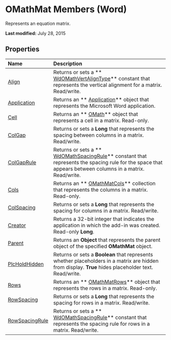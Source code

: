
# OMathMat Members (Word)
Represents an equation matrix.

 **Last modified:** July 28, 2015


## Properties



|**Name**|**Description**|
|:-----|:-----|
| [Align](0bd58931-706e-1af5-5d14-801e941a1acc.md)|Returns or sets a  ** [WdOMathVertAlignType](cfa6d15b-6e86-a34e-07aa-2541d03ae2f9.md)** constant that represents the vertical alignment for a matrix. Read/write.|
| [Application](e85ef546-1a1d-84b8-3c23-db21172a9d1a.md)|Returns an  ** [Application](d1cf6f8f-4e88-bf01-93b4-90a83f79cb44.md)** object that represents the Microsoft Word application.|
| [Cell](5a7d412a-5bd9-05a8-4210-cef2d38d6307.md)|Returns an  ** [OMath](82f2f81b-e2d5-140f-bdcc-8b52b821b24d.md)** object that represents a cell in a matrix. Read-only.|
| [ColGap](14789751-5c22-dd1a-17c4-3d517c7bc951.md)|Returns or sets a  **Long** that represents the spacing between columns in a matrix. Read/write.|
| [ColGapRule](3bd79a22-0c9d-77eb-4f0a-75acee30ab48.md)|Returns or sets a  ** [WdOMathSpacingRule](25cb7c5d-2d31-9a26-d89d-3fb1e28a3679.md)** constant that represents the spacing rule for the space that appears between columns in a matrix. Read/write.|
| [Cols](6d12c25e-2477-a62d-cfde-a61ababc4a31.md)|Returns an  ** [OMathMatCols](b56ee426-56bd-6588-ebe9-898f4bfbba0c.md)** collection that represents the columns in a matrix. Read-only.|
| [ColSpacing](b4268efd-c49a-b344-6842-e6bc13804be7.md)|Returns or sets a  **Long** that represents the spacing for columns in a matrix. Read/write.|
| [Creator](b52f4464-d00b-2c76-5e01-063d9df740c4.md)|Returns a 32-bit integer that indicates the application in which the add-in was created. Read-only  **Long**.|
| [Parent](a43c6c28-5442-c7fe-bd0e-45ce3812d831.md)|Returns an  **Object** that represents the parent object of the specified **OMathMat** object.|
| [PlcHoldHidden](ebc46941-8c4c-3511-42ac-72dcad557e2a.md)|Returns or sets a  **Boolean** that represents whether placeholders in a matrix are hidden from display. **True** hides placeholder text. Read/write.|
| [Rows](7c60142a-8012-4c9f-c980-f0e218856341.md)|Returns an  ** [OMathMatRows](beeb74aa-23ba-b9da-1f24-65c91fb3dc2c.md)** object that represents the rows in a matrix. Read-only.|
| [RowSpacing](d5719ecb-206b-368b-939b-0115ec84269f.md)|Returns or sets a  **Long** that represents the spacing for rows in a matrix. Read/write.|
| [RowSpacingRule](dcc3089c-3d64-565b-be64-e88b61d2e881.md)|Returns or sets a  ** [WdOMathSpacingRule](25cb7c5d-2d31-9a26-d89d-3fb1e28a3679.md)** constant that represents the spacing rule for rows in a matrix. Read/write.|
